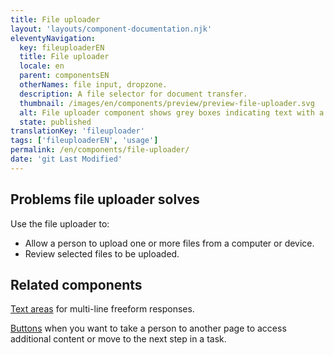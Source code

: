 ```yaml
---
title: File uploader
layout: 'layouts/component-documentation.njk'
eleventyNavigation:
  key: fileuploaderEN
  title: File uploader
  locale: en
  parent: componentsEN
  otherNames: file input, dropzone.
  description: A file selector for document transfer.
  thumbnail: /images/en/components/preview/preview-file-uploader.svg
  alt: File uploader component shows grey boxes indicating text with a choose file button, below is an uploaded file and a red remove button to remove the uploaded file.
  state: published
translationKey: 'fileuploader'
tags: ['fileuploaderEN', 'usage']
permalink: /en/components/file-uploader/
date: 'git Last Modified'
---
```


## Problems file uploader solves

Use the file uploader to:

- Allow a person to upload one or more files from a computer or device.
- Review selected files to be uploaded.

<article class="bg-full-width bg-primary text-light pt-500 pb-400 my-500">
  <h2 class="mt-0 mb-400">Related components</h2>

<a href="{{ links.textarea }}" class="link-light">Text areas</a> for multi-line freeform responses.

<a href="{{ links.button }}" class="link-light">Buttons</a> when you want to take a person to another page to access additional content or move to the next step in a task.

</article>
